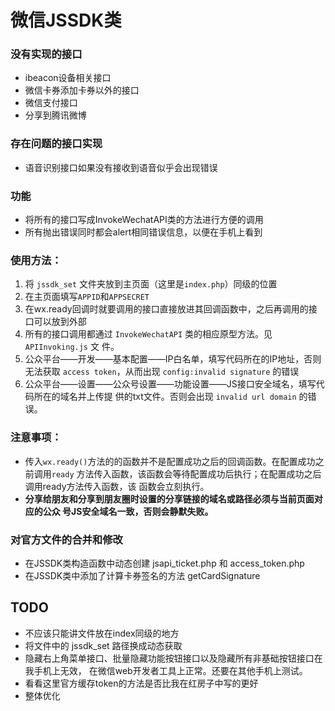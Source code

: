 # 微信JSSDK类

### 没有实现的接口
* ibeacon设备相关接口
* 微信卡券添加卡券以外的接口
* 微信支付接口
* 分享到腾讯微博


### 存在问题的接口实现
* 语音识别接口如果没有接收到语音似乎会出现错误


### 功能
* 将所有的接口写成InvokeWechatAPI类的方法进行方便的调用
* 所有抛出错误同时都会alert相同错误信息，以便在手机上看到



### 使用方法：
1. 将 `jssdk_set` 文件夹放到主页面（这里是`index.php`）同级的位置
2. 在主页面填写`APPID`和`APPSECRET`
3. 在wx.ready回调时就要调用的接口直接放进其回调函数中，之后再调用的接口可以放到外部
4. 所有的接口调用都通过 `InvokeWechatAPI` 类的相应原型方法。见 `APIInvoking.js` 文
   件。
5. 公众平台——开发——基本配置——IP白名单，填写代码所在的IP地址，否则无法获取
   `access token`，从而出现 `config:invalid signature` 的错误
6. 公众平台——设置——公众号设置——功能设置——JS接口安全域名，填写代码所在的域名并上传提
   供的txt文件。否则会出现 `invalid url domain` 的错误。



### 注意事项：
* 传入`wx.ready()`方法的的函数并不是配置成功之后的回调函数。在配置成功之前调用`ready`
  方法传入函数，该函数会等待配置成功后执行；在配置成功之后调用ready方法传入函数，该
  函数会立刻执行。
* **分享给朋友和分享到朋友圈时设置的分享链接的域名或路径必须与当前页面对应的公众
号JS安全域名一致，否则会静默失败。**



### 对官方文件的合并和修改
* 在JSSDK类构造函数中动态创建 jsapi_ticket.php 和 access_token.php
* 在JSSDK类中添加了计算卡券签名的方法 getCardSignature


## TODO
* 不应该只能讲文件放在index同级的地方
* 将文件中的 jssdk_set 路径换成动态获取
* 隐藏右上角菜单接口、批量隐藏功能按钮接口以及隐藏所有非基础按钮接口在我手机上无效，
在微信web开发者工具上正常。还要在其他手机上测试。
* 看看这里官方缓存token的方法是否比我在红房子中写的更好
* 整体优化
